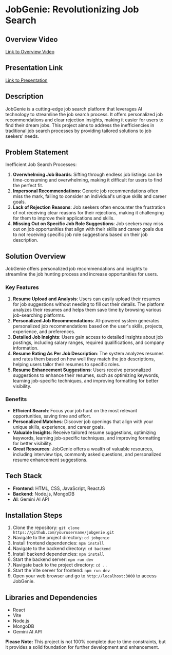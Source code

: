 # JobGenie: Revolutionizing Job Search

## Overview Video
[Link to Overview Video](https://youtu.be/skMlUqS_SMc)

## Presentation Link
[Link to Presentation ](https://www.slideshare.net/slideshow/jobgenie-revolutionizing-job-search-with-technology/267185199)

## Description
JobGenie is a cutting-edge job search platform that leverages AI technology to streamline the job search process. It offers personalized job recommendations and clear rejection insights, making it easier for users to find their dream jobs. This project aims to address the inefficiencies in traditional job search processes by providing tailored solutions to job seekers' needs.

## Problem Statement
Inefficient Job Search Processes:
1. **Overwhelming Job Boards**: Sifting through endless job listings can be time-consuming and overwhelming, making it difficult for users to find the perfect fit.
2. **Impersonal Recommendations**: Generic job recommendations often miss the mark, failing to consider an individual's unique skills and career goals.
3. **Lack of Rejection Reasons**: Job seekers often encounter the frustration of not receiving clear reasons for their rejections, making it challenging for them to improve their applications and skills.
4. **Missing Out on Specific Job Role Suggestions**: Job seekers may miss out on job opportunities that align with their skills and career goals due to not receiving specific job role suggestions based on their job description.

## Solution Overview
JobGenie offers personalized job recommendations and insights to streamline the job hunting process and increase opportunities for users.

### Key Features
1. **Resume Upload and Analysis**: Users can easily upload their resumes for job suggestions without needing to fill out their details. The platform analyzes their resumes and helps them save time by browsing various job-searching platforms.
2. **Personalized Job Recommendations**: AI-powered system generates personalized job recommendations based on the user's skills, projects, experience, and preferences.
3. **Detailed Job Insights**: Users gain access to detailed insights about job postings, including salary ranges, required qualifications, and company information.
4. **Resume Rating As Per Job Description**: The system analyzes resumes and rates them based on how well they match the job descriptions, helping users tailor their resumes to specific roles.
5. **Resume Enhancement Suggestions**: Users receive personalized suggestions to enhance their resumes, such as optimizing keywords, learning job-specific techniques, and improving formatting for better visibility.

### Benefits
- **Efficient Search**: Focus your job hunt on the most relevant opportunities, saving time and effort.
- **Personalized Matches**: Discover job openings that align with your unique skills, experience, and career goals.
- **Valuable Insights**: Receive tailored resume suggestions, optimizing keywords, learning job-specific techniques, and improving formatting for better visibility.
- **Great Resources**: JobGenie offers a wealth of valuable resources, including interview tips, commonly asked questions, and personalized resume enhancement suggestions.

## Tech Stack
- **Frontend**: HTML, CSS, JavaScript, ReactJS
- **Backend**: Node.js, MongoDB
- **AI**: Gemini AI API

## Installation Steps
1. Clone the repository: `git clone https://github.com/yourusername/jobgenie.git`
2. Navigate to the project directory: `cd jobgenie`
3. Install frontend dependencies: `npm install`
4. Navigate to the backend directory: `cd backend`
5. Install backend dependencies: `npm install`
6. Start the backend server: `npm run dev`
7. Navigate back to the project directory: `cd ..`
8. Start the Vite server for frontend: `npm run dev`
9. Open your web browser and go to `http://localhost:3000` to access JobGenie.

## Libraries and Dependencies
- React
- Vite
- Node.js
- MongoDB
- Gemini AI API

**Please Note:** This project is not 100% complete due to time constraints, but it provides a solid foundation for further development and enhancement.
